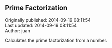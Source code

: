 ## Prime Factorization  
Originally published: 2014-09-19 08:11:54  
Last updated: 2014-09-19 08:11:54  
Author: juan   
  
Calculates the prime factorization from a number.